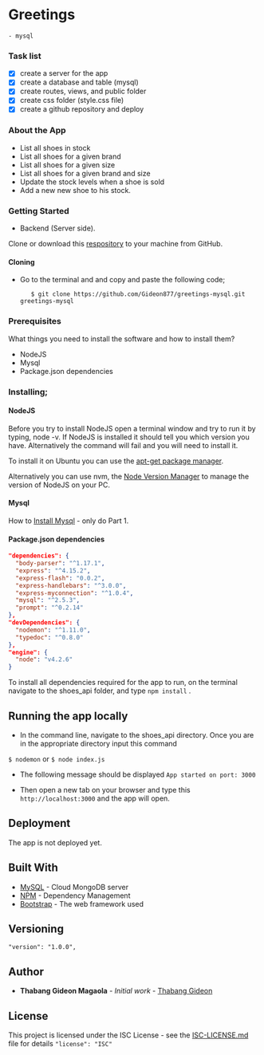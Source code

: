 # Greetings
    - mysql

### Task list

- [x] create a server for the app
- [x] create a database and table (mysql)
- [x] create routes, views, and public folder
- [x] create css folder (style.css file)
- [x] create a github repository and deploy

### About the App
- List all shoes in stock
- List all shoes for a given brand
- List all shoes for a given size
- List all shoes for a given brand and size
- Update the stock levels when a shoe is sold
- Add a new new shoe to his stock.

### Getting Started

- Backend (Server side).

Clone or download this [respository](https://github.com/Gideon877/greetings-mysql.git) to your machine from GitHub.

#### Cloning

- Go to the terminal and and copy and paste the following code;

  ```
     $ git clone https://github.com/Gideon877/greetings-mysql.git greetings-mysql
  ```

### Prerequisites

What things you need to install the software and how to install them?

- NodeJS
- Mysql
- Package.json dependencies


### Installing;

#### NodeJS

Before you try to install NodeJS open a terminal window and try to run it by typing, node -v. If NodeJS is installed it should tell you which version you have. Alternatively the command will fail and you will need to install it.

To install it on Ubuntu you can use the [apt-get package manager](https://nodejs.org/en/download/package-manager/#debian-and-ubuntu-based-linux-distributions.md).

Alternatively you can use nvm, the [Node Version Manager](https://github.com/creationix/nvm#install-script.md) to manage the version of NodeJS on your PC.

#### Mysql
  
How to [Install Mysql](https://www.digitalocean.com/community/tutorials/a-basic-mysql-tutorial) - only do Part 1.

#### Package.json dependencies

```json
"dependencies": {
  "body-parser": "^1.17.1",
  "express": "^4.15.2",
  "express-flash": "0.0.2",
  "express-handlebars": "^3.0.0",
  "express-myconnection": "^1.0.4",
  "mysql": "^2.5.3",
  "prompt": "^0.2.14"
},
"devDependencies": {
  "nodemon": "^1.11.0",
  "typedoc": "^0.8.0"
},
"engine": {
  "node": "v4.2.6"
}
```

To install all dependencies required for the app to run, on the terminal navigate to the shoes_api folder, and type `npm install` .


## Running the app locally

- In the command line, navigate to the shoes_api directory. Once you are in the appropriate directory input this command

`$ nodemon` or `$ node index.js`

- The following message should be displayed `App started on port: 3000`

- Then open a new tab on your browser and type this `http://localhost:3000` and the app will open.

## Deployment

The app is not deployed yet.

## Built With

- [MySQL](https://www.mysql.com/) - Cloud MongoDB server
- [NPM](https://www.npmjs.com) - Dependency Management
- [Bootstrap](https://bootswatch.com/cerulean/) - The web framework used

## Versioning

`"version": "1.0.0",`

## Author

- **Thabang Gideon Magaola** - _Initial work_ - [Thabang Gideon](https://github.com/Gideon877)

## License

This project is licensed under the ISC License - see the [ISC-LICENSE.md](https://github.com/nevir/readable-licenses/blob/master/markdown/ISC-LICENSE.md) file for details `"license": "ISC"`
